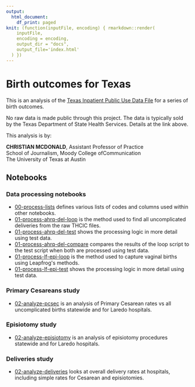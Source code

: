 ```yaml
---
output:
  html_document:
    df_print: paged
knit: (function(inputFile, encoding) { rmarkdown::render(
    inputFile,
    encoding = encoding,
    output_dir = "docs",
    output_file='index.html'
  ) })
---
```


# Birth outcomes for Texas

This is an analysis of the [Texas Inpatient Public Use Data File](https://www.dshs.texas.gov/thcic/hospitals/Inpatientpudf.shtm) for a series of birth outcomes.

No raw data is made public through this project. The data is typically sold by the Texas Department of State Health Services. Details at the link above.

This analysis is by:

**CHRISTIAN MCDONALD**, Assistant Professor of Practice\
School of Journalism, Moody College ofCommunication\
The University of Texas at Austin

## Notebooks

### Data processing notebooks

- [00-process-lists](https://utdata.github.io/thcic-pudf/00-process-lists.html) defines various lists of codes and columns used within other notebooks.
- [01-process-ahrq-del-loop](https://utdata.github.io/thcic-pudf/01-process-ahrq-del-loop.html) is the method used to find all uncomplicated deliveries from the raw THCIC files.
- [01-process-ahrq-del-test](https://utdata.github.io/thcic-pudf/01-process-ahrq-del-test.html) shows the processing logic in more detail using test data.
- [01-process-ahrq-del-compare](https://utdata.github.io/thcic-pudf/01-process-ahrq-del-compare.html) compares the results of the loop script to the test script when both are processed using test data.
- [01-process-lf-epi-loop](https://utdata.github.io/thcic-pudf/01-process-lf-epi-loop.html) is the method used to capture vaginal births using Leapfrog's methods.
- [01-process-lf-epi-test](https://utdata.github.io/thcic-pudf/01-process-lf-epi-test.html) shows the processing logic in more detail using test data.

### Primary Cesareans study

- [02-analyze-pcsec](https://utdata.github.io/thcic-pudf/02-analyze-pcsec.html) is an analysis of Primary Cesarean rates vs all uncomplicated births statewide and for Laredo hospitals.

### Episiotomy study

- [02-analyze-episiotomy](https://utdata.github.io/thcic-pudf/02-analyze-episiotomy.html) is an analysis of episiotomy procedures statewide and for Laredo hospitals.

### Deliveries study

- [02-analyze-deliveries](https://utdata.github.io/thcic-pudf/02-analyze-deliveries.html) looks at overall delivery rates at hospitals, including simple rates for Cesarean and episiotomies.

